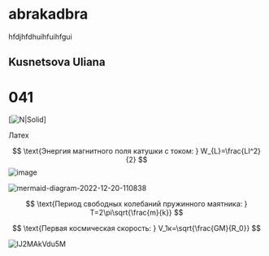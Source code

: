# abrakadbra
hfdjhfdhuihfuihfgui
## Kusnetsova Uliana
# 041
[![N|Solid](https://proprikol.ru/wp-content/uploads/2020/06/kartinki-zajchiki-47.jpg)]


Латех

$$ \text{Энергия магнитного поля катушки с током: } W_{L}=\frac{LI^2}{2} $$
![image](https://user-images.githubusercontent.com/114459354/208584337-d1475e95-afae-464a-a472-4190c247bd53.png)


![mermaid-diagram-2022-12-20-110838](https://user-images.githubusercontent.com/114459354/208582098-99e9b90e-e859-4acf-a205-162c6371ca6d.png)



$$ \text{Период свободных колебаний пружинного маятника: } T=2\pi\sqrt{\frac{m}{k}} $$


$$ \text{Первая космическая скорость: } V_1к=\sqrt{\frac{GM}{R_0}} $$



![lJ2MAkVdu5M](https://user-images.githubusercontent.com/114459842/208586333-416b4eb5-414e-4f5c-87ec-3a2334c80321.jpg)
